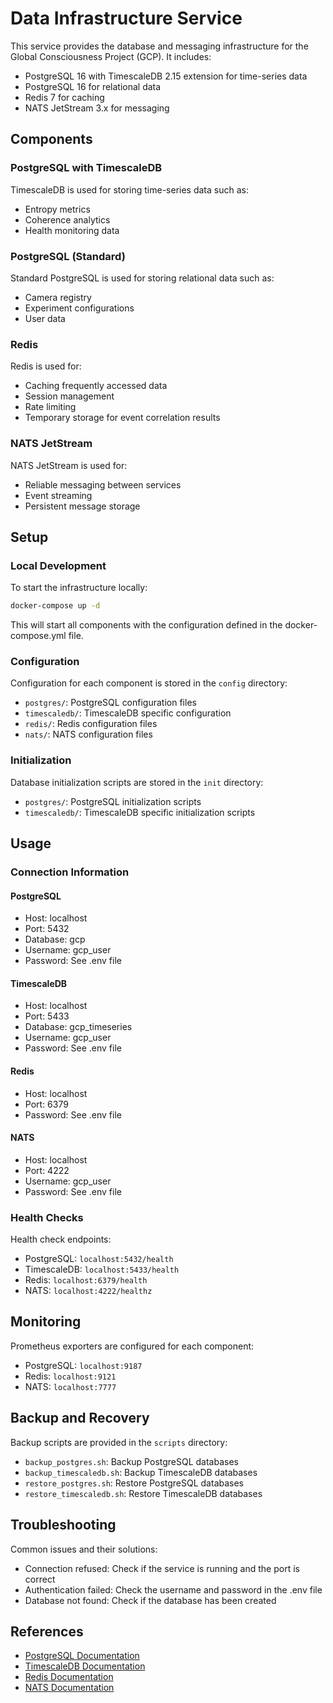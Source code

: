 # Data Infrastructure Service

This service provides the database and messaging infrastructure for the Global Consciousness Project (GCP). It includes:

- PostgreSQL 16 with TimescaleDB 2.15 extension for time-series data
- PostgreSQL 16 for relational data
- Redis 7 for caching
- NATS JetStream 3.x for messaging

## Components

### PostgreSQL with TimescaleDB

TimescaleDB is used for storing time-series data such as:
- Entropy metrics
- Coherence analytics
- Health monitoring data

### PostgreSQL (Standard)

Standard PostgreSQL is used for storing relational data such as:
- Camera registry
- Experiment configurations
- User data

### Redis

Redis is used for:
- Caching frequently accessed data
- Session management
- Rate limiting
- Temporary storage for event correlation results

### NATS JetStream

NATS JetStream is used for:
- Reliable messaging between services
- Event streaming
- Persistent message storage

## Setup

### Local Development

To start the infrastructure locally:

```bash
docker-compose up -d
```

This will start all components with the configuration defined in the docker-compose.yml file.

### Configuration

Configuration for each component is stored in the `config` directory:
- `postgres/`: PostgreSQL configuration files
- `timescaledb/`: TimescaleDB specific configuration
- `redis/`: Redis configuration files
- `nats/`: NATS configuration files

### Initialization

Database initialization scripts are stored in the `init` directory:
- `postgres/`: PostgreSQL initialization scripts
- `timescaledb/`: TimescaleDB specific initialization scripts

## Usage

### Connection Information

#### PostgreSQL

- Host: localhost
- Port: 5432
- Database: gcp
- Username: gcp_user
- Password: See .env file

#### TimescaleDB

- Host: localhost
- Port: 5433
- Database: gcp_timeseries
- Username: gcp_user
- Password: See .env file

#### Redis

- Host: localhost
- Port: 6379
- Password: See .env file

#### NATS

- Host: localhost
- Port: 4222
- Username: gcp_user
- Password: See .env file

### Health Checks

Health check endpoints:
- PostgreSQL: `localhost:5432/health`
- TimescaleDB: `localhost:5433/health`
- Redis: `localhost:6379/health`
- NATS: `localhost:4222/healthz`

## Monitoring

Prometheus exporters are configured for each component:
- PostgreSQL: `localhost:9187`
- Redis: `localhost:9121`
- NATS: `localhost:7777`

## Backup and Recovery

Backup scripts are provided in the `scripts` directory:
- `backup_postgres.sh`: Backup PostgreSQL databases
- `backup_timescaledb.sh`: Backup TimescaleDB databases
- `restore_postgres.sh`: Restore PostgreSQL databases
- `restore_timescaledb.sh`: Restore TimescaleDB databases

## Troubleshooting

Common issues and their solutions:
- Connection refused: Check if the service is running and the port is correct
- Authentication failed: Check the username and password in the .env file
- Database not found: Check if the database has been created

## References

- [PostgreSQL Documentation](https://www.postgresql.org/docs/16/index.html)
- [TimescaleDB Documentation](https://docs.timescale.com/latest/main)
- [Redis Documentation](https://redis.io/documentation)
- [NATS Documentation](https://docs.nats.io/)
